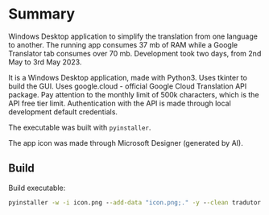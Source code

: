 # Summary

Windows Desktop application to simplify the translation from one language to another.
The running app consumes 37 mb of RAM while a Google Translator tab consumes over 70 mb.
Development took two days, from 2nd May to 3rd May 2023.

It is a Windows Desktop application, made with Python3.
Uses tkinter to build the GUI.
Uses google.cloud - official Google Cloud Translation API package. Pay attention to the monthly limit of 500k characters, which is the API free tier limit. Authentication with the API is made through local development default credentials.

The executable was built with `pyinstaller`.

The app icon was made through Microsoft Designer (generated by AI).

## Build

Build executable:
```cmd
pyinstaller -w -i icon.png --add-data "icon.png;." -y --clean tradutor.py
```